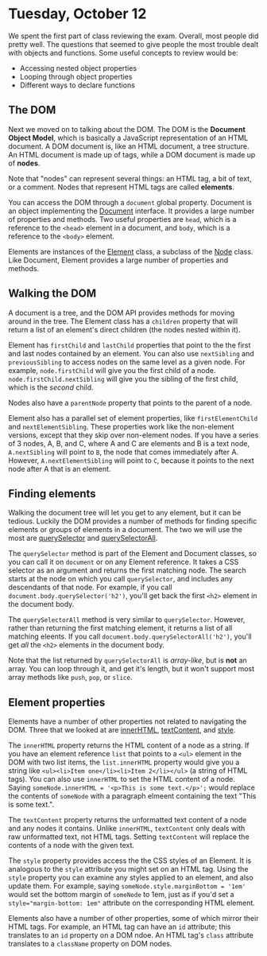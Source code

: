 # Tuesday, October 12

We spent the first part of class reviewing the exam. Overall, most people did
pretty well. The questions that seemed to give people the most trouble dealt
with objects and functions. Some useful concepts to review would be:

- Accessing nested object properties
- Looping through object properties
- Different ways to declare functions

## The DOM

Next we moved on to talking about the DOM. The DOM is the **Document Object
Model**, which is basically a JavaScript representation of an HTML document. A
DOM document is, like an HTML document, a tree structure. An HTML document is
made up of tags, while a DOM document is made up of **nodes**.

Note that "nodes" can represent several things: an HTML tag, a bit of text, or a
comment. Nodes that represent HTML tags are called **elements**.

You can access the DOM through a `document` global property. Document is an
object implementing the
[Document](https://developer.mozilla.org/en-US/docs/Web/API/Document) interface.
It provides a large number of properties and methods. Two useful properties are
`head`, which is a reference to the `<head>` element in a document, and `body`,
which is a reference to the `<body>` element.

Elements are instances of the
[Element](https://developer.mozilla.org/en-US/docs/Web/API/Element) class, a
subclass of the [Node](https://developer.mozilla.org/en-US/docs/Web/API/Node)
class. Like Document, Element provides a large number of properties and methods.

## Walking the DOM

A document is a tree, and the DOM API provides methods for moving around in the
tree. The Element class has a `children` property that will return a list of an
element's direct children (the nodes nested within it).

Element has `firstChild` and `lastChild` properties that point to the the first
and last nodes contained by an element. You can also use `nextSibling` and
`previousSibling` to access nodes on the same level as a given node. For
example, `node.firstChild` will give you the first child of a node.
`node.firstChild.nextSibling` will give you the sibling of the first child,
which is the _second_ child.

Nodes also have a `parentNode` property that points to the parent of a node.

Element also has a parallel set of element properties, like `firstElementChild`
and `nextElementSibling`. These properties work like the non-element versions,
except that they skip over non-element nodes. If you have a series of 3 nodes,
A, B, and C, where A and C are elements and B is a text node, `A.nextSibling`
will point to `B`, the node that comes immediately after A. However,
`A.nextElementSibling` will point to `C`, because it points to the next node
after A that is an element.

## Finding elements

Walking the document tree will let you get to any element, but it can be
tedious. Luckily the DOM provides a number of methods for finding specific
elements or groups of elements in a document. The two we will use the most are
[querySelector](https://developer.mozilla.org/en-US/docs/Web/API/Element/querySelector)
and
[querySelectorAll](https://developer.mozilla.org/en-US/docs/Web/API/Element/querySelectorAll).

The `querySelector` method is part of the Element and Document classes, so you
can call it on `document` or on any Element reference. It takes a CSS selector
as an argument and returns the first matching node. The search starts at the
node on which you call `querySelector`, and includes any descendants of that
node. For example, if you call `document.body.querySelector('h2')`, you'll get
back the first `<h2>` element in the document body.

The `querySelectorAll` method is very similar to `querySelector`. However,
rather than returning the first matching element, it returns a list of all
matching eleents. If you call `document.body.querySelectorAll('h2')`, you'll get
_all_ the `<h2>` elements in the document body.

Note that the list returned by `querySelectorAll` is _array-like_, but is
**not** an array. You can loop through it, and get it's length, but it won't
support most array methods like `push`, `pop`, or `slice`.

## Element properties

Elements have a number of other properties not related to navigating the DOM.
Three that we looked at are
[innerHTML](http://developer.mozilla.org/en-US/docs/Web/API/Element/innerHTML),
[textContent](http://developer.mozilla.org/en-US/docs/Web/API/Node/textContent),
and [style](http://developer.mozilla.org/en-US/docs/Web/API/HTMLElement/style).

The `innerHTML` property returns the HTML content of a node as a string. If you
have an element reference `list` that points to a `<ul>` element in the DOM with
two list items, the `list.innerHTML` property would give you a string like
`<ul><li>Item one</li><li>Item 2</li></ul>` (a string of HTML tags). You can
also use `innerHTML` to set the HTML content of a node. Saying
`someNode.innerHTML = '<p>This is some text.</p>';` would replace the contents
of `someNode` with a paragraph elmeent containing the text "This is some text.".

The `textContent` property returns the unformatted text content of a node and
any nodes it contains. Unlike `innerHTML`, `textContent` only deals with raw
unformatted text, not HTML tags. Setting `textContent` will replace the contents
of a node with the given text.

The `style` property provides access the the CSS styles of an Element. It is
analogous to the `style` attribute you might set on an HTML tag. Using the
`style` property you can examine any styles applied to an element, and also
update them. For example, saying `someNode.style.marginBottom = '1em'` would set
the bottom margin of `someNode` to 1em, just as if you'd set a
`style="margin-bottom: 1em"` attribute on the corresponding HTML element.

Elements also have a number of other properties, some of which mirror their HTML
tags. For example, an HTML tag can have an `id` attribute; this translates to an
`id` property on a DOM ndoe. An HTML tag's `class` attribute translates to a
`className` property on DOM nodes.
